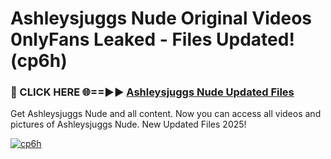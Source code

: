 # Ashleysjuggs Nude Original Videos 0nlyFans Leaked - Files Updated! (cp6h)

<h3>🔴 CLICK HERE 🌐==►► <a href="https://tinyurl.com/5h6xmrr3" rel="nofollow">Ashleysjuggs Nude Updated Files</a></h3>

Get Ashleysjuggs Nude and all content. Now you can access all videos and pictures of Ashleysjuggs Nude. New Updated Files 2025!

[![cp6h](https://i.imgur.com/KVD873Z.gif)](https://tinyurl.com/5h6xmrr3)
